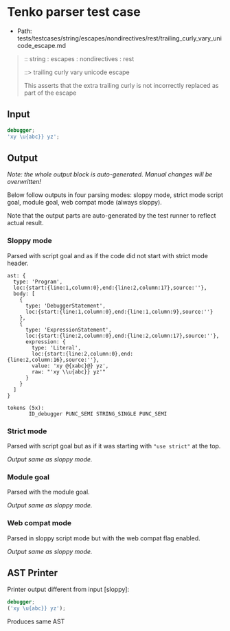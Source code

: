 # Tenko parser test case

- Path: tests/testcases/string/escapes/nondirectives/rest/trailing_curly_vary_unicode_escape.md

> :: string : escapes : nondirectives : rest
>
> ::> trailing curly vary unicode escape
>
> This asserts that the extra trailing curly is not incorrectly replaced as part of the escape

## Input

`````js
debugger;
'xy \u{abc}} yz';
`````

## Output

_Note: the whole output block is auto-generated. Manual changes will be overwritten!_

Below follow outputs in four parsing modes: sloppy mode, strict mode script goal, module goal, web compat mode (always sloppy).

Note that the output parts are auto-generated by the test runner to reflect actual result.

### Sloppy mode

Parsed with script goal and as if the code did not start with strict mode header.

`````
ast: {
  type: 'Program',
  loc:{start:{line:1,column:0},end:{line:2,column:17},source:''},
  body: [
    {
      type: 'DebuggerStatement',
      loc:{start:{line:1,column:0},end:{line:1,column:9},source:''}
    },
    {
      type: 'ExpressionStatement',
      loc:{start:{line:2,column:0},end:{line:2,column:17},source:''},
      expression: {
        type: 'Literal',
        loc:{start:{line:2,column:0},end:{line:2,column:16},source:''},
        value: 'xy @{xabc}@} yz',
        raw: "'xy \\u{abc}} yz'"
      }
    }
  ]
}

tokens (5x):
       ID_debugger PUNC_SEMI STRING_SINGLE PUNC_SEMI
`````

### Strict mode

Parsed with script goal but as if it was starting with `"use strict"` at the top.

_Output same as sloppy mode._

### Module goal

Parsed with the module goal.

_Output same as sloppy mode._

### Web compat mode

Parsed in sloppy script mode but with the web compat flag enabled.

_Output same as sloppy mode._

## AST Printer

Printer output different from input [sloppy]:

````js
debugger;
('xy \u{abc}} yz');
````

Produces same AST
